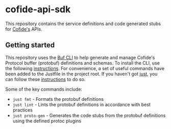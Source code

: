 # cofide-api-sdk
This repository contains the service definitions and code generated stubs for [Cofide's](https://www.cofide.io/) APIs.

## Getting started
This repository uses the [Buf CLI](https://buf.build/docs/ecosystem/cli-overview) to help generate and manage Cofide's Protocol buffer (protobuf) definitions and schemas. To install the CLI, use the following [instructions](https://buf.build/docs/installation). For convenience, a set of useful commands have been added to the Justfile in the project root. If you haven't got [just](https://github.com/casey/just), you can follow these [instructions](https://github.com/casey/just) to do so.

Some of the key commands include:
- `just fmt` - Formats the protobuf definitions
- `just lint` - Lints the protobuf definitions in accordance with best practices
- `just proto-gen` - Generates the code stubs from the protobuf definitions using the defined protoc plugins
